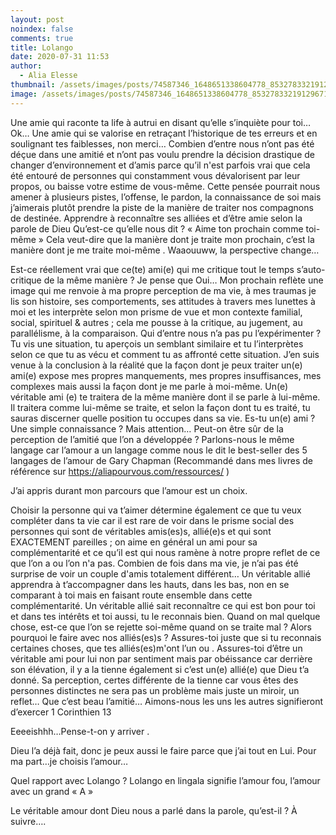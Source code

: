 ```yaml
---
layout: post
noindex: false
comments: true
title: Lolango
date: 2020-07-31 11:53
author:
  - Alia Elesse
thumbnail: /assets/images/posts/74587346_1648651338604778_8532783321912967168_n.jpg
image: /assets/images/posts/74587346_1648651338604778_8532783321912967168_n.jpg
---
```

Une amie qui raconte ta life à autrui en disant qu’elle s’inquiète pour toi… Ok…
Une amie qui se valorise en retraçant l’historique de tes erreurs et en soulignant tes faiblesses, non merci…
Combien d’entre nous n’ont pas été déçue dans une amitié et n’ont pas voulu prendre la décision drastique de changer d’environnement et d’amis parce qu’il n'est parfois vrai que cela été entouré de personnes qui constamment vous dévalorisent par leur propos, ou baisse votre estime de vous-même.
Cette pensée pourrait nous amener à plusieurs pistes, l’offense, le pardon, la connaissance de soi mais j’aimerais plutôt prendre la piste de la manière de traiter nos compagnons de destinée.
Apprendre à reconnaître ses alliées et d’être amie selon la parole de Dieu
Qu’est-ce qu’elle nous dit ? « Aime ton prochain comme toi-même »
Cela veut-dire que la manière dont je traite mon prochain, c’est la manière dont je me traite moi-même . Waaouuww, la perspective change…

Est-ce réellement vrai que ce(te) ami(e) qui me critique tout le temps s’auto-critique de la même manière ? Je pense que Oui… Mon prochain reflète une image qui me renvoie à ma propre perception de ma vie, à mes traumas je lis son histoire, ses comportements, ses attitudes à travers mes lunettes à moi et les interprète selon mon prisme de vue et mon contexte familial, social, spirituel & autres ; cela me pousse à la critique, au jugement, au parallélisme, à la comparaison. Qui d’entre nous n’a pas pu l’expérimenter ? Tu vis une situation, tu aperçois un semblant similaire et tu l’interprètes selon ce que tu as vécu et comment tu as affronté cette situation.
J’en suis venue à la conclusion à la réalité que la façon dont je peux traiter un(e) ami(e) expose mes propres manquements, mes propres insuffisances, mes complexes mais aussi la façon dont je me parle à moi-même.
Un(e) véritable ami (e) te traitera de la même manière dont il se parle à lui-même.
Il traitera comme lui-même se traite, et selon la façon dont tu es traité, tu sauras discerner quelle position tu occupes dans sa vie. Es-tu un(e) ami ? Une simple connaissance ?
Mais attention… Peut-on être sûr de la perception de l’amitié que l’on a développée ?
Parlons-nous le même langage car l’amour a un langage comme nous le dit le best-seller des 5 langages de l’amour de Gary Chapman (Recommandé dans mes livres de référence sur https://aliapourvous.com/ressources/ )

J’ai appris durant mon parcours que l’amour est un choix.

Choisir la personne qui va t’aimer détermine également ce que tu veux compléter dans ta vie car il est rare de voir dans le prisme social des personnes qui sont de véritables amis(es)s, allié(e)s et qui sont EXACTEMENT pareilles ; on aime en général un ami pour sa complémentarité et ce qu’il est qui nous ramène à notre propre reflet de ce que l’on a ou l’on n'a pas.
Combien de fois dans ma vie, je n’ai pas été surprise de voir un couple d'amis totalement différent…
Un véritable allié apprendra à t’accompagner dans les hauts, dans les bas, non en se comparant à toi mais en faisant route ensemble dans cette complémentarité.
Un véritable allié sait reconnaître ce qui est bon pour toi et dans tes intérêts et toi aussi, tu le reconnais bien.
Quand on mal quelque chose, est-ce que l’on se rejette soi-même quand on se traite mal ?
Alors pourquoi le faire avec nos alliés(es)s ?
Assures-toi juste que si tu reconnais certaines choses, que tes alliés(es)m'ont l’un ou .
Assures-toi d’être un véritable ami pour lui non par sentiment mais par obéissance car derrière son élévation, il y a la tienne également si c’est un(e) allié(e) que Dieu t’a donné.
Sa perception, certes différente de la tienne car vous êtes des personnes distinctes ne sera pas un problème mais juste un miroir, un reflet…
Que c’est beau l’amitié…
Aimons-nous les uns les autres signifieront d’exercer 1 Corinthien 13

Eeeeishhh…Pense-t-on y arriver .

Dieu l’a déjà fait, donc je peux aussi le faire parce que j’ai tout en Lui.
Pour ma part…je choisis l’amour…

Quel rapport avec Lolango ? Lolango en lingala signifie l’amour fou, l’amour avec un grand « A »

Le véritable amour dont Dieu nous a parlé dans la parole, qu’est-il ?
À suivre….
